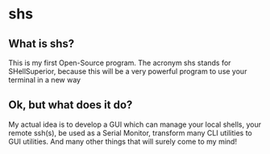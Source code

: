 # shs
## What is shs?
This is my first Open-Source program. 
The acronym shs stands for SHellSuperior, 
because this will be a very powerful program 
to use your terminal in a new way

## Ok, but what does it do?
My actual idea is to develop a GUI which can manage
your local shells, your remote ssh(s), be used as a
Serial Monitor, transform many CLI utilities to GUI utilities.
And many other things that will surely come to my mind!
